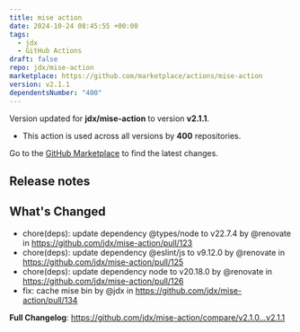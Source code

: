 ```yaml
---
title: mise action
date: 2024-10-24 08:45:55 +00:00
tags:
  - jdx
  - GitHub Actions
draft: false
repo: jdx/mise-action
marketplace: https://github.com/marketplace/actions/mise-action
version: v2.1.1
dependentsNumber: "400"
---
```



Version updated for **jdx/mise-action** to version **v2.1.1**.
- This action is used across all versions by **400** repositories.

Go to the [GitHub Marketplace](https://github.com/marketplace/actions/mise-action) to find the latest changes.

## Release notes

## What's Changed
* chore(deps): update dependency @types/node to v22.7.4 by @renovate in https://github.com/jdx/mise-action/pull/123
* chore(deps): update dependency @eslint/js to v9.12.0 by @renovate in https://github.com/jdx/mise-action/pull/125
* chore(deps): update dependency node to v20.18.0 by @renovate in https://github.com/jdx/mise-action/pull/126
* fix: cache mise bin by @jdx in https://github.com/jdx/mise-action/pull/134


**Full Changelog**: https://github.com/jdx/mise-action/compare/v2.1.0...v2.1.1

